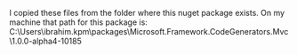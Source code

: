 ﻿I copied these files from the folder where this nuget package exists. On my machine that path for this package is:
C:\Users\ibrahim\.kpm\packages\Microsoft.Framework.CodeGenerators.Mvc\1.0.0-alpha4-10185